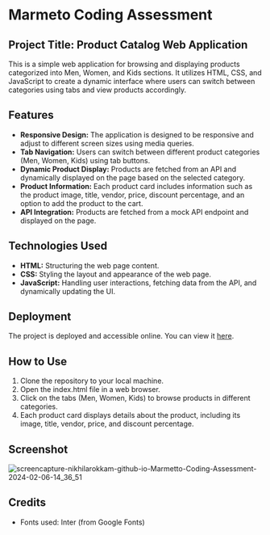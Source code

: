 # Marmeto Coding Assessment 
## Project Title: Product Catalog Web Application

This is a simple web application for browsing and displaying products categorized into Men, Women, and Kids sections. It utilizes HTML, CSS, and JavaScript to create a dynamic interface where users can switch between categories using tabs and view products accordingly.

## Features
- <b>Responsive Design:</b> The application is designed to be responsive and adjust to different screen sizes using media queries.
- <b>Tab Navigation:</b> Users can switch between different product categories (Men, Women, Kids) using tab buttons.
- <b>Dynamic Product Display:</b> Products are fetched from an API and dynamically displayed on the page based on the selected category.
- <b>Product Information:</b> Each product card includes information such as the product image, title, vendor, price, discount percentage, and an option to add the product to the cart.
- <b>API Integration:</b> Products are fetched from a mock API endpoint and displayed on the page.

## Technologies Used
- <b>HTML:</b> Structuring the web page content.
- <b>CSS:</b> Styling the layout and appearance of the web page.
- <b>JavaScript:</b> Handling user interactions, fetching data from the API, and dynamically updating the UI.

## Deployment
The project is deployed and accessible online. You can view it [here](https://nikhilarokkam.github.io/Marmeto-Coding-Assessment/). 

## How to Use
<ol>
   <li>Clone the repository to your local machine.</li>
   <li>Open the index.html file in a web browser.</li>
   <li>Click on the tabs (Men, Women, Kids) to browse products in different categories.</li>
   <li>Each product card displays details about the product, including its image, title, vendor, price, and discount percentage.</li>
</ol>

## Screenshot

![screencapture-nikhilarokkam-github-io-Marmetto-Coding-Assessment-2024-02-06-14_36_51](https://github.com/nikhilarokkam/Marmetto-Coding-Assessment/assets/115566678/ad57b795-b6be-4e72-8c51-6dd16cb2e27a)

## Credits
- Fonts used: Inter (from Google Fonts)
